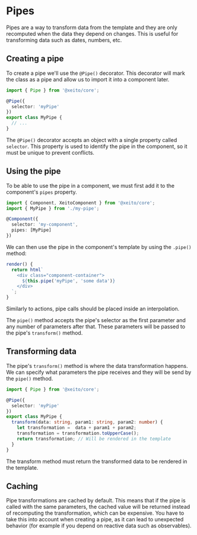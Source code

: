 # Pipes

Pipes are a way to transform data from the template and they are only recomputed when the data they depend on changes.
This is useful for transforming data such as dates, numbers, etc.

## Creating a pipe

To create a pipe we'll use the `@Pipe()` decorator. This decorator will mark the class as a pipe and allow us to import it into a component later.

```typescript
import { Pipe } from '@xeito/core';

@Pipe({
  selector: 'myPipe'
})
export class MyPipe {
  // ...
}
```
The `@Pipe()` decorator accepts an object with a single property called `selector`. This property is used to identify the pipe in the component,
so it must be unique to prevent conflicts.

## Using the pipe

To be able to use the pipe in a component, we must first add it to the component's `pipes` property.

```typescript
import { Component, XeitoComponent } from '@xeito/core';
import { MyPipe } from './my-pipe';

@Component({
  selector: 'my-component',
  pipes: [MyPipe]
})
```

We can then use the pipe in the component's template by using the `.pipe()` method:

```typescript
render() {
  return html`
    <div class="component-container">
      ${this.pipe('myPipe', 'some data')}
    </div>
  `;
}
```
Similarly to actions, pipe calls should be placed inside an interpolation.

The `pipe()` method accepts the pipe's selector as the first parameter and any number of parameters after that. 
These parameters will be passed to the pipe's `transform()` method.

## Transforming data

The pipe's `transform()` method is where the data transformation happens. 
We can specify what parameters the pipe receives and they will be send by the `pipe()` method.

```typescript
import { Pipe } from '@xeito/core';

@Pipe({
  selector: 'myPipe'
})
export class MyPipe {
  transform(data: string, param1: string, param2: number) {
    let transformation =  data + param1 + param2;
    transformation = transformation.toUpperCase();
    return transformation; // Will be rendered in the template
  }
}
```
The transform method must return the transformed data to be rendered in the template.

## Caching

Pipe transformations are cached by default. This means that if the pipe is called with the same parameters, the cached value will be returned instead of recomputing the transformation, which can be expensive.
You have to take this into account when creating a pipe, as it can lead to unexpected behavior (for example if you depend on reactive data such as observables).
